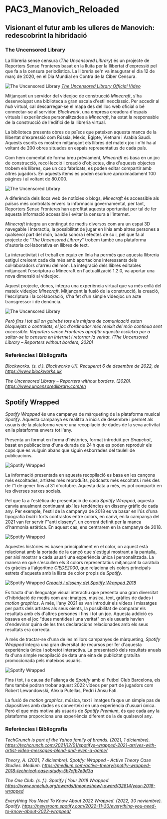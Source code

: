 # PAC3_Manovich_Reloaded

## Visionant el futur amb les ulleres de Manovich: redescobrint la hibridació

### The Uncensored Library

La llibreria sense censura (*The Uncensored Library*) és un projecte de Reporters Sense Fronteres basat en la lluita per la llibertat d'expressió pel que fa a la censura periodística. La llibreria se'n va inaugurar el dia 12 de març de 2020, en el Dia Mundial en Contra de la Ciber Censura.

![The Uncensored Library](https://hips.hearstapps.com/hmg-prod/images/screen-shot-2020-03-17-at-3-07-16-pm-1584471880.png "Façana exterior llibreria")
*[The Uncensored Library Official Video](https://youtu.be/EBI7-pL52GY "Video oficial")*

Mitjançant un servidor del videojoc de construcció *Minecraft*, s'ha desenvolupat una biblioteca a gran escala d'estil neoclàssic. Per accedir al *hub* virtual, cal descarregar-se el mapa des del lloc web oficial o bé connectar-se al servidor. *Blockwork*, una empresa creadora d'espais virtuals i experiències personalitzades a *Minecraft*, ha estat la responsable de la construcció de l'edifici de la llibreria virtual.

La biblioteca presenta obres de països que pateixen aquesta manca de la llibertat d'expressió com Rússia, Mèxic, Egipte, Vietnam i Arabia Saudi. Aquests escrits es mostren mitjançant els llibres del mateix joc i n'hi ha al voltant de 200 obres situades en espais representatius de cada país.

Com hem comentat de forma breu prèviament, *Minecraft* es basa en un joc de construcció, recol·lecció i creació d'objectes, dins d'aquests objectes trobem els llibres, que un cop fabricats, es poden editar compartir amb altres jugadors. En aquests items es poden escriure aproximadament 100 pàgines i al voltant de 80.000.

![The Uncensored Library](https://geekoutpost.com/wp-content/uploads/2020/03/uncensored_library_minecraft_docs.jpg "Exemples de llibres a la llibreria")

A diferència dels llocs web de notícies o blogs, *Minecraft* és accessible als països més controlats envers la informació governamental, per tant, Reporters Sense Fronteres han aprofitat aquesta oportunitat per tal de fer aquesta informació accessible i evitar la censura a l'internet.

*Minecraft* integra un contingut de medis diversos com ara un espai 3D navegable i interactiu, la possibilitat de jugar en línia amb altres persones a qualsevol part del món, banda sonora i efectes de so i, pel que fa al projecte de "*The Uncensored Library*" trobem també una plataforma d'autoria col·laborativa en llibres de text.

La interactivitat i el treball en equip en línia ha permès que aquesta llibreria estigui creixent cada dia més amb aportacions interessants dels col·laboradors d'arreu del món. La integració dels llibres editables mitjançant l'escriptura a Minecraft en l'actualització 1.2.0, va aportar una nova dimensió al videojoc.

Aquest projecte, doncs, integra una experiència virtual que va més enllà del mateix videojoc *Minecraft*. Mitjançant la fusió de la construcció, la creació, l'escriptura i la col·laboració, s'ha fet d'un simple videojoc un acte transgressor i de denúncia.

![The Uncensored Library](https://preview.redd.it/owwak5143vp41.png?width=1920&format=png&auto=webp&s=da5084903900c6c49389c4daa92645470887bc2b "Sala interior de la llibreria")

*Però fins i tot allí on gairebé tots els mitjans de comunicació estan bloquejats o controlats, el joc d'ordinador més reeixit del món continua sent accessible. Reporters sense Fronteres aprofita aquesta escletxa per a saltar-se la censura en Internet i retornar la veritat.*
*(The Uncensored Library – Reporters without borders, 2020)*

### Referències i Bibliografia

*Blockworks. (s. d.). Blockworks UK. Recuperat 6 de desembre de 2022, de https://www.blockworks.uk*

*The Uncensored Library – Reporters without borders. (2020). https://www.uncensoredlibrary.com/en*

## Spotify Wrapped

*Spotify Wrapped* és una campanya de màrqueting de la plataforma musical *Spotify*. Aquesta campanya es realitza a inicis de desembre i permet als usuaris de la plataforma veure una recopilació de dades de la seva activitat en la plataforma envers tot l'any.

Presenta un format en forma d'històries, format introduït per *Snapchat*, basat en publicacions d'una durada de 24 h que es poden reproduir els cops que es vulguin abans que siguin esborrades del taulell de publicacions.

![Spotify Wrapped](https://storage.googleapis.com/pr-newsroom-wp/1/2022/11/Audio-Day-Share-2.png "Spotify Wrapped 2022")

La informació presentada en aquesta recopilació es basa en les cançons més escoltades, artistes més reproduïts, pòdcasts més escoltats i més des de l'1 de gener fins al 31 d'octubre. Aquesta data a més, es pot compartir en les diverses xarxes socials.

Pel que fa a l'estètica de presentació de cada *Spotify Wrapped*, aquesta canvia anualment continuant així les tendències en disseny gràfic de cada any. Per exemple, l'estil de la campanya de 2018 es va basar en l'ús d'una tipografia *bold* i forts contrastos entre colors, en canvi, en la campanya del 2021 van fer servir l'"anti disseny", un corrent definit per la manca d'harmonia estètica. En aquest cas, ens centrarem en la campanya de 2018.

![Spotify Wrapped](https://metro.co.uk/wp-content/uploads/2021/12/PRC_213084227.jpg?quality=90&strip=all "Spotify Wrapped 2018")

Aquestes històries es basen principalment en el color, on aquest està relacionat amb la portada de la cançó que s'estigui mostrant a la pantalla, per així mostrar a cada usuari una experiència única i personalitzada. La manera en què s'escullen els 3 colors representatius mitjançant la caràtula és gràcies a l'algoritme *CIEDE2000*, que relaciona els colors principals estrets d'aquesta amb la llista de color propis de *Spotify*.

![Spotify Wrapped](https://mir-s3-cdn-cf.behance.net/project_modules/1400/6cca8d75636503.5cc63915cf565.jpg "Spotify Wrapped esquema de colors")
*[Creació i disseny del Spotify Wrapped 2018](https://www.oneclub.org/awards/theoneshow/-award/32814/your-2018-wrapped "Spotify Wrapped - The One Club")*


Es tracta d'un llenguatge visual interactiu que presenta una gran diversitat d'hibridació de medis com ara: imatges, música, text, gràfics de dades i *motion graphics*. A més, l'any 2021 es van introduir els vídeos i missatges per parts dels artistes als seus oients, la possibilitat de comparar els resultats amb els d'altres persones i fins i tot un joc. Aquesta addició es basava en el joc "dues mentides i una veritat" on els usuaris havien d'endevinar quina de les tres declaracions relacionades amb els seus resultats era correcta.

A més de tractar-se d'una de les millors campanyes de màrqueting, *Spotify Wrapped* integra una gran diversitat de recursos per fer d'aquesta experiència única i sobretot interactiva. La presentació dels resultats anuals fa d'una simple recopilació de data una eina de publicitat gratuïta promocionada pels mateixos usuaris.

![Spotify Wrapped](https://d26eb5y2jukpbz.cloudfront.net/ebs/archive/2019/large/OS_IN19002G_12.jpg "Spotify Wrapped 2018")

Fins i tot, i a causa de l'aliança de *Spotify* amb el Futbol Club Barcelona, els fans també podran trobar aquest 2022 vídeos per part de jugadors com Robert Lewandowski, Alexia Putellas, Pedri i Ansu Fati.

La fusió de *motion graphics*, música, text i imatges fa que un simple pas de diapositives amb dades es converteixi en una experiència d'usuari única. Però el que més motiva als usuaris de *Spotify Premium*, és que cada any la plataforma proporciona una experiència diferent de la de qualsevol any.

### Referències i Bibliografia

*TechCrunch is part of the Yahoo family of brands. (2021, 1 diciembre). https://techcrunch.com/2021/12/01/spotifys-wrapped-2021-arrives-with-artist-video-messages-blend-and-even-a-game/*

*Theory, A. (2021, 7 diciembre). Spotify: Wrapped - Active Theory Case Studies. Medium. https://medium.com/active-theory/spotify-wrapped-2018-technical-case-study-5b7cfb7e9d3a*

*The One Club. (s. f.). Spotify | Your 2018 Wrapped. https://www.oneclub.org/awards/theoneshow/-award/32814/your-2018-wrapped*

*Everything You Need To Know About 2022 Wrapped. (2022, 30 noviembre). Spotify. https://newsroom.spotify.com/2022-11-30/everything-you-need-to-know-about-2022-wrapped/*
